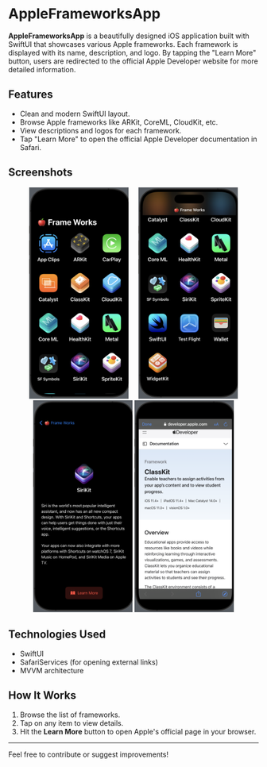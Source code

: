 
# AppleFrameworksApp

**AppleFrameworksApp** is a beautifully designed iOS application built with SwiftUI that showcases various Apple frameworks. Each framework is displayed with its name, description, and logo. By tapping the "Learn More" button, users are redirected to the official Apple Developer website for more detailed information.

## Features

- Clean and modern SwiftUI layout.
- Browse Apple frameworks like ARKit, CoreML, CloudKit, etc.
- View descriptions and logos for each framework.
- Tap "Learn More" to open the official Apple Developer documentation in Safari.

## Screenshots

<p align="center">
  <img src="ScreenShot/1.png" alt="Framework List" width="200"/>
  &nbsp;&nbsp;&nbsp;
  <img src="ScreenShot/2.png" alt="Framework Detail" width="200"/>
  <img src="ScreenShot/3.png" alt="Framework Detail" width="200"/>
  <img src="ScreenShot/4.png" alt="Framework Detail" width="200"/>
</p>

## Technologies Used

- SwiftUI
- SafariServices (for opening external links)
- MVVM architecture

## How It Works

1. Browse the list of frameworks.
2. Tap on any item to view details.
3. Hit the **Learn More** button to open Apple's official page in your browser.

---

Feel free to contribute or suggest improvements!
